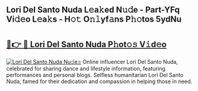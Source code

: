 ## Lori Del Santo Nuda L𝚎a𝚔ed N𝚞𝚍e - Part-YFq Vi𝚍𝚎o L𝚎a𝚔s - H𝚘𝚝 O𝚗𝚕yf𝚊ns P𝚑𝚘tos 5ydNu

# <h2><a href="http://kff35l.oniu.top/?m=Lori+Del+Santo+Nuda">🔗👉 🔴 Lori Del Santo Nuda P𝚑ot𝚘𝚜 V𝚒d𝚎o</a></h2>

[![Lori Del Santo Nuda Nu𝚍e𝚜](https://i.imgur.com/0qMVB7G.gif)](http://kff35l.oniu.top/?m=Lori+Del+Santo+Nuda)
Online influencer Lori Del Santo Nuda, celebrated for sharing dance and lifestyle information, featuring performances and personal blogs. Selfless humanitarian Lori Del Santo Nuda, famed for their dedication and compassion in helping those in need.  
